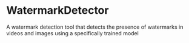 # WatermarkDetector
A watermark detection tool that detects the presence of watermarks in videos and images using a specifically trained model
